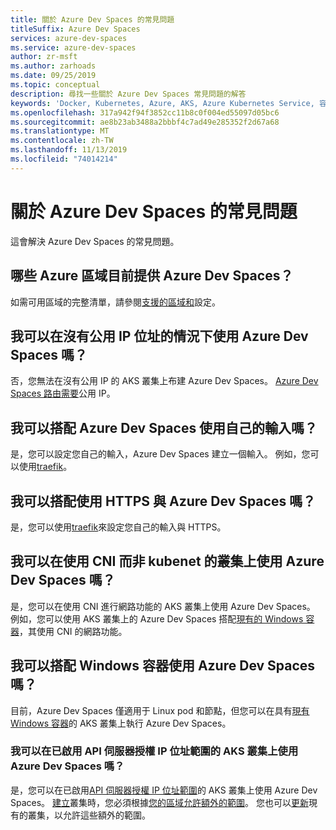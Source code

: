```yaml
---
title: 關於 Azure Dev Spaces 的常見問題
titleSuffix: Azure Dev Spaces
services: azure-dev-spaces
ms.service: azure-dev-spaces
author: zr-msft
ms.author: zarhoads
ms.date: 09/25/2019
ms.topic: conceptual
description: 尋找一些關於 Azure Dev Spaces 常見問題的解答
keywords: 'Docker, Kubernetes, Azure, AKS, Azure Kubernetes Service, 容器, Helm, 服務網格, 服務網格路由傳送, kubectl, k8s '
ms.openlocfilehash: 317a942f94f3852cc11b8c0f004ed55097d05bc6
ms.sourcegitcommit: ae8b23ab3488a2bbbf4c7ad49e285352f2d67a68
ms.translationtype: MT
ms.contentlocale: zh-TW
ms.lasthandoff: 11/13/2019
ms.locfileid: "74014214"
---
```

# <a name="frequently-asked-questions-about-azure-dev-spaces"></a>關於 Azure Dev Spaces 的常見問題

這會解決 Azure Dev Spaces 的常見問題。

## <a name="which-azure-regions-currently-provide-azure-dev-spaces"></a>哪些 Azure 區域目前提供 Azure Dev Spaces？

如需可用區域的完整清單，請參閱[支援的區域和][supported-regions]設定。

## <a name="can-i-use-azure-dev-spaces-without-a-public-ip-address"></a>我可以在沒有公用 IP 位址的情況下使用 Azure Dev Spaces 嗎？

否，您無法在沒有公用 IP 的 AKS 叢集上布建 Azure Dev Spaces。 [Azure Dev Spaces 路由需要][dev-spaces-routing]公用 IP。

## <a name="can-i-use-my-own-ingress-with-azure-dev-spaces"></a>我可以搭配 Azure Dev Spaces 使用自己的輸入嗎？

是，您可以設定您自己的輸入，Azure Dev Spaces 建立一個輸入。 例如，您可以使用[traefik][ingress-traefik]。

## <a name="can-i-use-https-with-azure-dev-spaces"></a>我可以搭配使用 HTTPS 與 Azure Dev Spaces 嗎？

是，您可以使用[traefik][ingress-https-traefik]來設定您自己的輸入與 HTTPS。

## <a name="can-i-use-azure-dev-spaces-on-a-cluster-that-uses-cni-rather-than-kubenet"></a>我可以在使用 CNI 而非 kubenet 的叢集上使用 Azure Dev Spaces 嗎？ 

是，您可以在使用 CNI 進行網路功能的 AKS 叢集上使用 Azure Dev Spaces。 例如，您可以使用 AKS 叢集上的 Azure Dev Spaces 搭配[現有的 Windows 容器][windows-containers]，其使用 CNI 的網路功能。

## <a name="can-i-use-azure-dev-spaces-with-windows-containers"></a>我可以搭配 Windows 容器使用 Azure Dev Spaces 嗎？

目前，Azure Dev Spaces 僅適用于 Linux pod 和節點，但您可以在具有[現有 Windows 容器][windows-containers]的 AKS 叢集上執行 Azure Dev Spaces。

### <a name="can-i-use-azure-dev-spaces-on-aks-clusters-with-api-server-authorized-ip-address-ranges-enabled"></a>我可以在已啟用 API 伺服器授權 IP 位址範圍的 AKS 叢集上使用 Azure Dev Spaces 嗎？

是，您可以在已啟用[API 伺服器授權 IP 位址範圍][aks-auth-range]的 AKS 叢集上使用 Azure Dev Spaces。 [建立][aks-auth-range-create]叢集時，您必須根據[您的區域允許額外的範圍][aks-auth-range-ranges]。 您也可以[更新][aks-auth-range-update]現有的叢集，以允許這些額外的範圍。

[aks-auth-range]: ../aks/api-server-authorized-ip-ranges.md
[aks-auth-range-create]: ../aks/api-server-authorized-ip-ranges.md#create-an-aks-cluster-with-api-server-authorized-ip-ranges-enabled
[aks-auth-range-ranges]: https://github.com/Azure/dev-spaces/tree/master/public-ips
[aks-auth-range-update]: ../aks/api-server-authorized-ip-ranges.md#update-a-clusters-api-server-authorized-ip-ranges
[dev-spaces-routing]: how-dev-spaces-works.md#how-routing-works
[ingress-traefik]: how-to/ingress-https-traefik.md#configure-a-custom-traefik-ingress-controller
[ingress-https-traefik]: how-to/ingress-https-traefik.md#configure-the-traefik-ingress-controller-to-use-https
[supported-regions]: about.md#supported-regions-and-configurations
[windows-containers]: how-to/run-dev-spaces-windows-containers.md